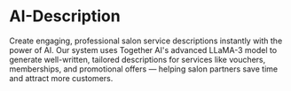 # AI-Description
Create engaging, professional salon service descriptions instantly with the power of AI. Our system uses Together AI's advanced LLaMA-3 model to generate well-written, tailored descriptions for services like vouchers, memberships, and promotional offers — helping salon partners save time and attract more customers.
